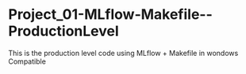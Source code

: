 # Project_01-MLflow-Makefile--ProductionLevel
This is the production level code using MLflow + Makefile in wondows Compatible
